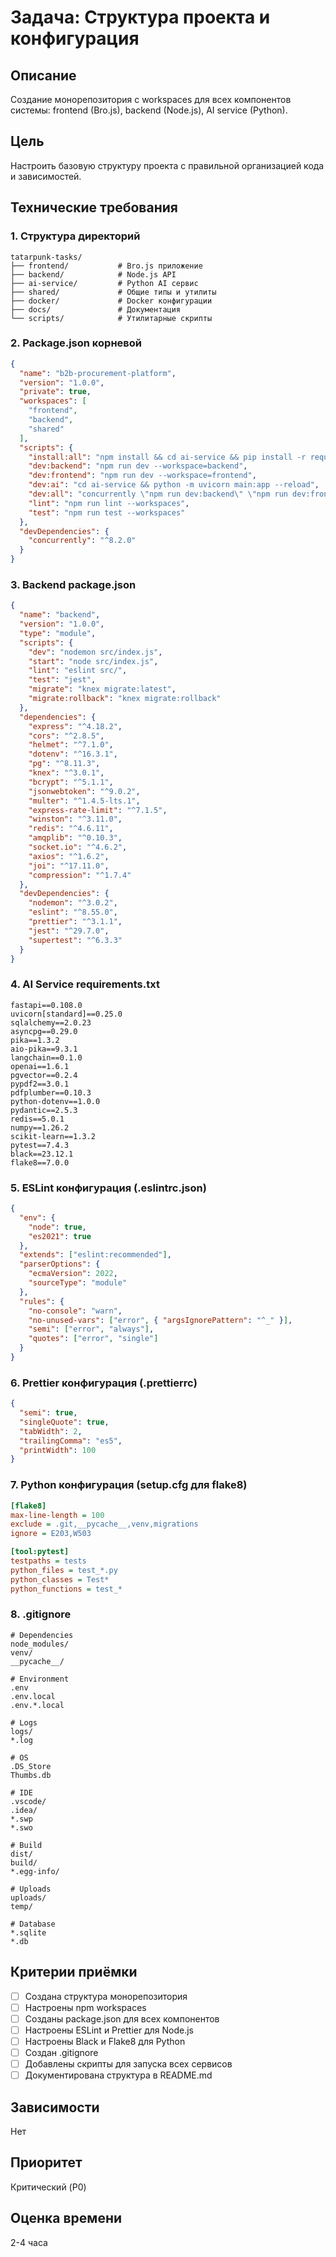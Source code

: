 # Задача: Структура проекта и конфигурация

## Описание
Создание монорепозитория с workspaces для всех компонентов системы: frontend (Bro.js), backend (Node.js), AI service (Python).

## Цель
Настроить базовую структуру проекта с правильной организацией кода и зависимостей.

## Технические требования

### 1. Структура директорий
```
tatarpunk-tasks/
├── frontend/           # Bro.js приложение
├── backend/            # Node.js API
├── ai-service/         # Python AI сервис
├── shared/             # Общие типы и утилиты
├── docker/             # Docker конфигурации
├── docs/               # Документация
└── scripts/            # Утилитарные скрипты
```

### 2. Package.json корневой
```json
{
  "name": "b2b-procurement-platform",
  "version": "1.0.0",
  "private": true,
  "workspaces": [
    "frontend",
    "backend",
    "shared"
  ],
  "scripts": {
    "install:all": "npm install && cd ai-service && pip install -r requirements.txt",
    "dev:backend": "npm run dev --workspace=backend",
    "dev:frontend": "npm run dev --workspace=frontend",
    "dev:ai": "cd ai-service && python -m uvicorn main:app --reload",
    "dev:all": "concurrently \"npm run dev:backend\" \"npm run dev:frontend\" \"npm run dev:ai\"",
    "lint": "npm run lint --workspaces",
    "test": "npm run test --workspaces"
  },
  "devDependencies": {
    "concurrently": "^8.2.0"
  }
}
```

### 3. Backend package.json
```json
{
  "name": "backend",
  "version": "1.0.0",
  "type": "module",
  "scripts": {
    "dev": "nodemon src/index.js",
    "start": "node src/index.js",
    "lint": "eslint src/",
    "test": "jest",
    "migrate": "knex migrate:latest",
    "migrate:rollback": "knex migrate:rollback"
  },
  "dependencies": {
    "express": "^4.18.2",
    "cors": "^2.8.5",
    "helmet": "^7.1.0",
    "dotenv": "^16.3.1",
    "pg": "^8.11.3",
    "knex": "^3.0.1",
    "bcrypt": "^5.1.1",
    "jsonwebtoken": "^9.0.2",
    "multer": "^1.4.5-lts.1",
    "express-rate-limit": "^7.1.5",
    "winston": "^3.11.0",
    "redis": "^4.6.11",
    "amqplib": "^0.10.3",
    "socket.io": "^4.6.2",
    "axios": "^1.6.2",
    "joi": "^17.11.0",
    "compression": "^1.7.4"
  },
  "devDependencies": {
    "nodemon": "^3.0.2",
    "eslint": "^8.55.0",
    "prettier": "^3.1.1",
    "jest": "^29.7.0",
    "supertest": "^6.3.3"
  }
}
```

### 4. AI Service requirements.txt
```
fastapi==0.108.0
uvicorn[standard]==0.25.0
sqlalchemy==2.0.23
asyncpg==0.29.0
pika==1.3.2
aio-pika==9.3.1
langchain==0.1.0
openai==1.6.1
pgvector==0.2.4
pypdf2==3.0.1
pdfplumber==0.10.3
python-dotenv==1.0.0
pydantic==2.5.3
redis==5.0.1
numpy==1.26.2
scikit-learn==1.3.2
pytest==7.4.3
black==23.12.1
flake8==7.0.0
```

### 5. ESLint конфигурация (.eslintrc.json)
```json
{
  "env": {
    "node": true,
    "es2021": true
  },
  "extends": ["eslint:recommended"],
  "parserOptions": {
    "ecmaVersion": 2022,
    "sourceType": "module"
  },
  "rules": {
    "no-console": "warn",
    "no-unused-vars": ["error", { "argsIgnorePattern": "^_" }],
    "semi": ["error", "always"],
    "quotes": ["error", "single"]
  }
}
```

### 6. Prettier конфигурация (.prettierrc)
```json
{
  "semi": true,
  "singleQuote": true,
  "tabWidth": 2,
  "trailingComma": "es5",
  "printWidth": 100
}
```

### 7. Python конфигурация (setup.cfg для flake8)
```ini
[flake8]
max-line-length = 100
exclude = .git,__pycache__,venv,migrations
ignore = E203,W503

[tool:pytest]
testpaths = tests
python_files = test_*.py
python_classes = Test*
python_functions = test_*
```

### 8. .gitignore
```
# Dependencies
node_modules/
venv/
__pycache__/

# Environment
.env
.env.local
.env.*.local

# Logs
logs/
*.log

# OS
.DS_Store
Thumbs.db

# IDE
.vscode/
.idea/
*.swp
*.swo

# Build
dist/
build/
*.egg-info/

# Uploads
uploads/
temp/

# Database
*.sqlite
*.db
```

## Критерии приёмки
- [ ] Создана структура монорепозитория
- [ ] Настроены npm workspaces
- [ ] Созданы package.json для всех компонентов
- [ ] Настроены ESLint и Prettier для Node.js
- [ ] Настроены Black и Flake8 для Python
- [ ] Создан .gitignore
- [ ] Добавлены скрипты для запуска всех сервисов
- [ ] Документирована структура в README.md

## Зависимости
Нет

## Приоритет
Критический (P0)

## Оценка времени
2-4 часа

